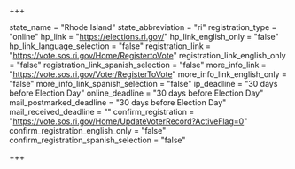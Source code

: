 +++

state_name = "Rhode Island"
state_abbreviation = "ri"
registration_type = "online"
hp_link = "https://elections.ri.gov/"
hp_link_english_only = "false"
hp_link_language_selection = "false"
registration_link = "https://vote.sos.ri.gov/Home/RegistertoVote"
registration_link_english_only = "false"
registration_link_spanish_selection = "false"
more_info_link = "https://vote.sos.ri.gov/Voter/RegisterToVote"
more_info_link_english_only = "false"
more_info_link_spanish_selection = "false"
ip_deadline = "30 days before Election Day"
online_deadline = "30 days before Election Day"
mail_postmarked_deadline = "30 days before Election Day"
mail_received_deadline = ""
confirm_registration = "https://vote.sos.ri.gov/Home/UpdateVoterRecord?ActiveFlag=0"
confirm_registration_english_only = "false"
confirm_registration_spanish_selection = "false"

+++